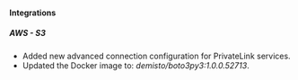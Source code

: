 
#### Integrations

##### AWS - S3

- Added new advanced connection configuration for PrivateLink services.
- Updated the Docker image to: *demisto/boto3py3:1.0.0.52713*.
